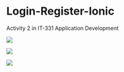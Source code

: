 # Login-Register-Ionic
Activity 2 in IT-331 Application Development

![](Login-Registr/blob/master/Home.png)

![](Login-Registr/blob/master/LogIn.png)

![](Login-Registr/blob/master/Register.png)
